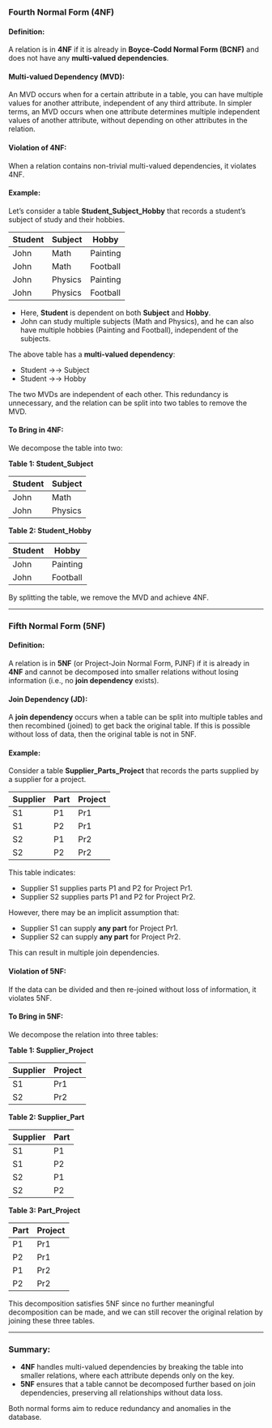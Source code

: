 ### **Fourth Normal Form (4NF)**

#### **Definition:**
A relation is in **4NF** if it is already in **Boyce-Codd Normal Form (BCNF)** and does not have any **multi-valued dependencies**.

#### **Multi-valued Dependency (MVD):**
An MVD occurs when for a certain attribute in a table, you can have multiple values for another attribute, independent of any third attribute. In simpler terms, an MVD occurs when one attribute determines multiple independent values of another attribute, without depending on other attributes in the relation.

#### **Violation of 4NF:**
When a relation contains non-trivial multi-valued dependencies, it violates 4NF.

#### **Example:**
Let’s consider a table **Student_Subject_Hobby** that records a student’s subject of study and their hobbies.

| Student | Subject   | Hobby    |
|---------|-----------|----------|
| John    | Math      | Painting |
| John    | Math      | Football |
| John    | Physics   | Painting |
| John    | Physics   | Football |

- Here, **Student** is dependent on both **Subject** and **Hobby**. 
- John can study multiple subjects (Math and Physics), and he can also have multiple hobbies (Painting and Football), independent of the subjects.
  
The above table has a **multi-valued dependency**:
- Student →→ Subject
- Student →→ Hobby

The two MVDs are independent of each other. This redundancy is unnecessary, and the relation can be split into two tables to remove the MVD.

#### **To Bring in 4NF:**
We decompose the table into two:

**Table 1: Student_Subject**

| Student | Subject   |
|---------|-----------|
| John    | Math      |
| John    | Physics   |

**Table 2: Student_Hobby**

| Student | Hobby    |
|---------|----------|
| John    | Painting |
| John    | Football |

By splitting the table, we remove the MVD and achieve 4NF.

---

### **Fifth Normal Form (5NF)**

#### **Definition:**
A relation is in **5NF** (or Project-Join Normal Form, PJNF) if it is already in **4NF** and cannot be decomposed into smaller relations without losing information (i.e., no **join dependency** exists).

#### **Join Dependency (JD):**
A **join dependency** occurs when a table can be split into multiple tables and then recombined (joined) to get back the original table. If this is possible without loss of data, then the original table is not in 5NF.

#### **Example:**
Consider a table **Supplier_Parts_Project** that records the parts supplied by a supplier for a project.

| Supplier | Part  | Project  |
|----------|-------|----------|
| S1       | P1    | Pr1      |
| S1       | P2    | Pr1      |
| S2       | P1    | Pr2      |
| S2       | P2    | Pr2      |

This table indicates:
- Supplier S1 supplies parts P1 and P2 for Project Pr1.
- Supplier S2 supplies parts P1 and P2 for Project Pr2.

However, there may be an implicit assumption that:
- Supplier S1 can supply **any part** for Project Pr1.
- Supplier S2 can supply **any part** for Project Pr2.

This can result in multiple join dependencies. 

#### **Violation of 5NF:**
If the data can be divided and then re-joined without loss of information, it violates 5NF.

#### **To Bring in 5NF:**
We decompose the relation into three tables:

**Table 1: Supplier_Project**

| Supplier | Project  |
|----------|----------|
| S1       | Pr1      |
| S2       | Pr2      |

**Table 2: Supplier_Part**

| Supplier | Part  |
|----------|-------|
| S1       | P1    |
| S1       | P2    |
| S2       | P1    |
| S2       | P2    |

**Table 3: Part_Project**

| Part  | Project  |
|-------|----------|
| P1    | Pr1      |
| P2    | Pr1      |
| P1    | Pr2      |
| P2    | Pr2      |

This decomposition satisfies 5NF since no further meaningful decomposition can be made, and we can still recover the original relation by joining these three tables.

---

### **Summary:**
- **4NF** handles multi-valued dependencies by breaking the table into smaller relations, where each attribute depends only on the key.
- **5NF** ensures that a table cannot be decomposed further based on join dependencies, preserving all relationships without data loss.

Both normal forms aim to reduce redundancy and anomalies in the database.
